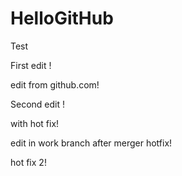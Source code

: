 # HelloGitHub
Test

First edit !


edit from github.com!


Second edit !

with hot fix!

edit in work branch after merger hotfix!

hot fix 2!
